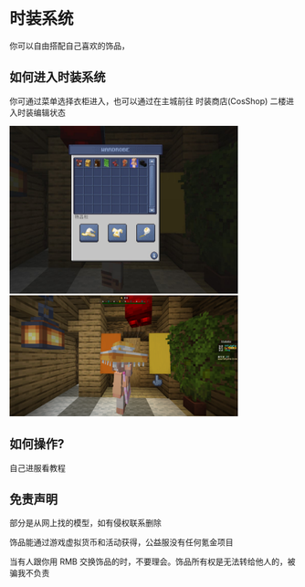 # 时装系统

你可以自由搭配自己喜欢的饰品，

## 如何进入时装系统

你可通过菜单选择衣柜进入，也可以通过在主城前往 时装商店(CosShop) 二楼进入时装编辑状态

<img src="./Play/CosPlay/img/UI.jpg" width="400px">

<img src="./Play/CosPlay/img/demo.png" width="400px">

## 如何操作?

自己进服看教程

## 免责声明

部分是从网上找的模型，如有侵权联系删除

饰品能通过游戏虚拟货币和活动获得，公益服没有任何氪金项目

当有人跟你用 RMB 交换饰品的时，不要理会。饰品所有权是无法转给他人的，被骗我不负责